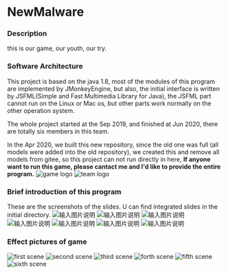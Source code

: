 # NewMalware

### Description
this is our game, our youth, our try.

### Software Architecture

This project is based on the java 1.8, most of the modules of this program are implemented by JMonkeyEngine,
but also, the initial interface is written by JSFML(Simple and Fast Multimedia Library for Java), the JSFML 
part cannot run on the Linux or Mac os, but other parts work normally on the other operation system.

The whole project started at the Sep 2019, and finished at Jun 2020, there are totally six members in this 
team.

In the Apr 2020, we built this new repository, since the old one was full (all models were added into the old 
repository), we created this and remove all models from gitee, so this project can not run directly in here, 
 **If anyone want to run this game, please cantact me and I'd like to provide the entire program.** 
![game logo](https://images.gitee.com/uploads/images/2020/1031/230835_811516a9_7420705.png "图片1.png")
![team logo](https://images.gitee.com/uploads/images/2020/1031/230932_20139bd4_7420705.png "icon.png")

### Brief introduction of this program

These are the screenshots of the slides.
U can find integrated slides in the initial directory.
![输入图片说明](https://images.gitee.com/uploads/images/2020/1031/232504_5843df32_7420705.png "屏幕截图 2020-10-31 231842.png")
![输入图片说明](https://images.gitee.com/uploads/images/2020/1031/232518_335a2333_7420705.png "屏幕截图 2020-10-31 231910.png")
![输入图片说明](https://images.gitee.com/uploads/images/2020/1031/232528_273f85c7_7420705.png "屏幕截图 2020-10-31 231931.png")
![输入图片说明](https://images.gitee.com/uploads/images/2020/1031/232537_1455db0a_7420705.png "屏幕截图 2020-10-31 231950.png")
![输入图片说明](https://images.gitee.com/uploads/images/2020/1031/232549_3c4b259f_7420705.png "屏幕截图 2020-10-31 232007.png")
![输入图片说明](https://images.gitee.com/uploads/images/2020/1031/232600_2857b099_7420705.png "屏幕截图 2020-10-31 232030.png")
![输入图片说明](https://images.gitee.com/uploads/images/2020/1031/232610_adbc26d7_7420705.png "屏幕截图 2020-10-31 232122.png")


### Effect pictures of game

![first scene](https://images.gitee.com/uploads/images/2020/1031/221728_8843eb83_7420705.png "first.png")
![second scene](https://images.gitee.com/uploads/images/2020/1031/221747_499fbdab_7420705.png "second.png")
![third scene](https://images.gitee.com/uploads/images/2020/1031/222417_d99c095c_7420705.png "third.png")
![forth scene](https://images.gitee.com/uploads/images/2020/1031/222650_6559e4dd_7420705.png "forth1.png")
![fifth scene](https://images.gitee.com/uploads/images/2020/1031/222710_d98059c7_7420705.png "fifth.png")
![sixth scene](https://images.gitee.com/uploads/images/2020/1031/222727_6f961e57_7420705.png "sixth.png")



